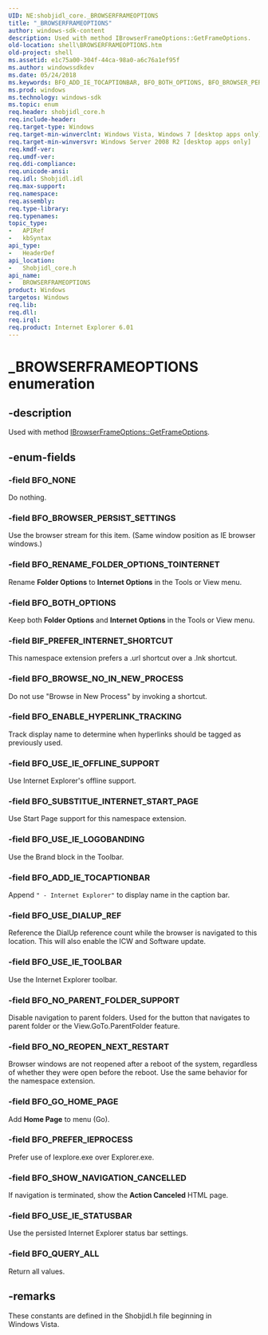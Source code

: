 ```yaml
---
UID: NE:shobjidl_core._BROWSERFRAMEOPTIONS
title: "_BROWSERFRAMEOPTIONS"
author: windows-sdk-content
description: Used with method IBrowserFrameOptions::GetFrameOptions.
old-location: shell\BROWSERFRAMEOPTIONS.htm
old-project: shell
ms.assetid: e1c75a00-304f-44ca-98a0-a6c76a1ef95f
ms.author: windowssdkdev
ms.date: 05/24/2018
ms.keywords: BFO_ADD_IE_TOCAPTIONBAR, BFO_BOTH_OPTIONS, BFO_BROWSER_PERSIST_SETTINGS, BFO_BROWSE_NO_IN_NEW_PROCESS, BFO_ENABLE_HYPERLINK_TRACKING, BFO_GO_HOME_PAGE, BFO_NONE, BFO_NO_PARENT_FOLDER_SUPPORT, BFO_NO_REOPEN_NEXT_RESTART, BFO_PREFER_IEPROCESS, BFO_QUERY_ALL, BFO_RENAME_FOLDER_OPTIONS_TOINTERNET, BFO_SHOW_NAVIGATION_CANCELLED, BFO_SUBSTITUE_INTERNET_START_PAGE, BFO_USE_DIALUP_REF, BFO_USE_IE_LOGOBANDING, BFO_USE_IE_OFFLINE_SUPPORT, BFO_USE_IE_STATUSBAR, BFO_USE_IE_TOOLBAR, BIF_PREFER_INTERNET_SHORTCUT, BROWSERFRAMEOPTIONS, BROWSERFRAMEOPTIONS enumeration [Windows Shell], _BROWSERFRAMEOPTIONS, _shell_BROWSERFRAMEOPTIONS, shell.BROWSERFRAMEOPTIONS, shobjidl_core/BFO_ADD_IE_TOCAPTIONBAR, shobjidl_core/BFO_BOTH_OPTIONS, shobjidl_core/BFO_BROWSER_PERSIST_SETTINGS, shobjidl_core/BFO_BROWSE_NO_IN_NEW_PROCESS, shobjidl_core/BFO_ENABLE_HYPERLINK_TRACKING, shobjidl_core/BFO_GO_HOME_PAGE, shobjidl_core/BFO_NONE, shobjidl_core/BFO_NO_PARENT_FOLDER_SUPPORT, shobjidl_core/BFO_NO_REOPEN_NEXT_RESTART, shobjidl_core/BFO_PREFER_IEPROCESS, shobjidl_core/BFO_QUERY_ALL, shobjidl_core/BFO_RENAME_FOLDER_OPTIONS_TOINTERNET, shobjidl_core/BFO_SHOW_NAVIGATION_CANCELLED, shobjidl_core/BFO_SUBSTITUE_INTERNET_START_PAGE, shobjidl_core/BFO_USE_DIALUP_REF, shobjidl_core/BFO_USE_IE_LOGOBANDING, shobjidl_core/BFO_USE_IE_OFFLINE_SUPPORT, shobjidl_core/BFO_USE_IE_STATUSBAR, shobjidl_core/BFO_USE_IE_TOOLBAR, shobjidl_core/BIF_PREFER_INTERNET_SHORTCUT, shobjidl_core/BROWSERFRAMEOPTIONS
ms.prod: windows
ms.technology: windows-sdk
ms.topic: enum
req.header: shobjidl_core.h
req.include-header: 
req.target-type: Windows
req.target-min-winverclnt: Windows Vista, Windows 7 [desktop apps only]
req.target-min-winversvr: Windows Server 2008 R2 [desktop apps only]
req.kmdf-ver: 
req.umdf-ver: 
req.ddi-compliance: 
req.unicode-ansi: 
req.idl: Shobjidl.idl
req.max-support: 
req.namespace: 
req.assembly: 
req.type-library: 
req.typenames: 
topic_type:
-	APIRef
-	kbSyntax
api_type:
-	HeaderDef
api_location:
-	Shobjidl_core.h
api_name:
-	BROWSERFRAMEOPTIONS
product: Windows
targetos: Windows
req.lib: 
req.dll: 
req.irql: 
req.product: Internet Explorer 6.01
---
```


# _BROWSERFRAMEOPTIONS enumeration


## -description


Used with method <a href="https://msdn.microsoft.com/4f0e9f69-92e5-4fec-bdfa-b37d594ff5fe">IBrowserFrameOptions::GetFrameOptions</a>.


## -enum-fields




### -field BFO_NONE

Do nothing.


### -field BFO_BROWSER_PERSIST_SETTINGS

Use the browser stream for this item. (Same window position as IE browser windows.)


### -field BFO_RENAME_FOLDER_OPTIONS_TOINTERNET

Rename <b>Folder Options</b> to <b>Internet Options</b> in the Tools or View menu.


### -field BFO_BOTH_OPTIONS

Keep both <b>Folder Options</b> and <b>Internet Options</b> in the Tools or View menu.


### -field BIF_PREFER_INTERNET_SHORTCUT

This namespace extension prefers a .url shortcut over a .lnk shortcut.


### -field BFO_BROWSE_NO_IN_NEW_PROCESS

Do not use "Browse in New Process" by invoking a shortcut.


### -field BFO_ENABLE_HYPERLINK_TRACKING

Track display name to determine when hyperlinks should be tagged as previously used.


### -field BFO_USE_IE_OFFLINE_SUPPORT

Use Internet Explorer's offline support.


### -field BFO_SUBSTITUE_INTERNET_START_PAGE

Use Start Page support for this namespace extension.


### -field BFO_USE_IE_LOGOBANDING

Use the Brand block in the Toolbar.


### -field BFO_ADD_IE_TOCAPTIONBAR

Append <code>" - Internet Explorer"</code> to display name in the caption bar.


### -field BFO_USE_DIALUP_REF

Reference the DialUp reference count while the browser is navigated to this location. This will also enable the ICW and Software update.


### -field BFO_USE_IE_TOOLBAR

Use the Internet Explorer toolbar.


### -field BFO_NO_PARENT_FOLDER_SUPPORT

Disable navigation to parent folders. Used for the button that navigates to parent folder or the View.GoTo.ParentFolder feature.


### -field BFO_NO_REOPEN_NEXT_RESTART

Browser windows are not reopened after a reboot of the system, regardless of whether they were open before the reboot. Use the same behavior for the namespace extension.


### -field BFO_GO_HOME_PAGE

Add <b>Home Page</b> to menu (Go).


### -field BFO_PREFER_IEPROCESS

Prefer use of Iexplore.exe over Explorer.exe.


### -field BFO_SHOW_NAVIGATION_CANCELLED

If navigation is terminated, show the <b>Action Canceled</b> HTML page.


### -field BFO_USE_IE_STATUSBAR

Use the persisted Internet Explorer status bar settings.


### -field BFO_QUERY_ALL

Return all values.


## -remarks



These constants are defined in the Shobjidl.h file beginning in Windows Vista.



